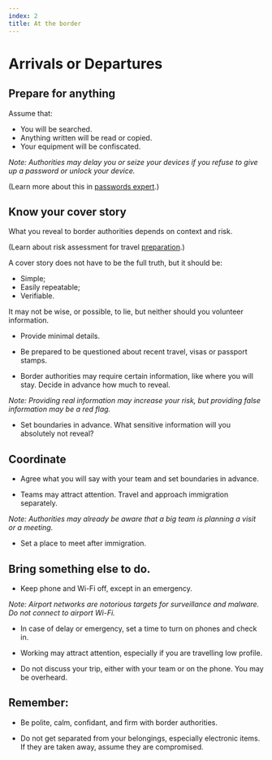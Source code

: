 ```yaml
---
index: 2
title: At the border
---
```

# Arrivals or Departures

## Prepare for anything

Assume that:

*   You will be searched. 
*   Anything written will be read or copied.
*   Your equipment will be confiscated. 

_Note: Authorities may delay you or seize your devices if you refuse to give up a password or unlock your device._

(Learn more about this in [passwords expert](umbrella://lesson/passwords/2).)

## Know your cover story

What you reveal to border authorities depends on context and risk. 

(Learn about risk assessment for travel [preparation](umbrella://lesson/preparation).)

A cover story does not have to be the full truth, but it should be: 

*   Simple;
*   Easily repeatable;
*   Verifiable.

It may not be wise, or possible, to lie, but neither should you volunteer information. 

*   Provide minimal details.

*   Be prepared to be questioned about recent travel, visas or passport stamps.

*   Border authorities may require certain information, like where you will stay. Decide in advance how much to reveal.

*Note: Providing real information may increase your risk, but providing false information may be a red flag.* 

*	Set boundaries in advance. What sensitive information will you absolutely not reveal?

## Coordinate

*   Agree what you will say with your team and set boundaries in advance. 

*   Teams may attract attention. Travel and approach immigration separately. 

*Note: Authorities may already be aware that a big team is planning a visit or a meeting.*

*   Set a place to meet after immigration.

## Bring something else to do. 

*   Keep phone and Wi-Fi off, except in an emergency.  

*Note: Airport networks are notorious targets for surveillance and malware. Do not connect to airport Wi-Fi.*

*	In case of delay or emergency, set a time to turn on phones and check in. 

*	Working may attract attention, especially if you are travelling low profile.   

*   Do not discuss your trip, either with your team or on the phone. You may be overheard. 

## Remember:

*	Be polite, calm, confidant, and firm with border authorities.

*	Do not get separated from your belongings, especially electronic items. If they are taken away, assume they are compromised.
